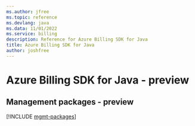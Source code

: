 ```yaml
---
ms.author: jfree
ms.topic: reference
ms.devlang: java
ms.data: 11/01/2022
ms.service: billing
description: Reference for Azure Billing SDK for Java
title: Azure Billing SDK for Java
author: joshfree
---
```

# Azure Billing SDK for Java - preview

## Management packages - preview
[!INCLUDE [mgmt-packages](billing-mgmt-index.md)]